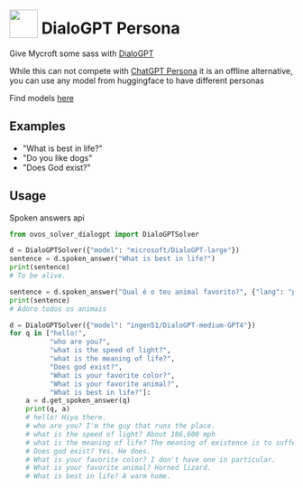 # <img src='https://raw.githack.com/FortAwesome/Font-Awesome/master/svgs/solid/robot.svg' card_color='#40DBB0' width='50' height='50' style='vertical-align:bottom'/> DialoGPT Persona
 
Give Mycroft some sass with [DialoGPT](https://github.com/microsoft/DialoGPT)

While this can not compete with [ChatGPT Persona](https://github.com/OpenVoiceOS/ovos-solver-plugin-openai-persona) it is an offline alternative, you can use any model from huggingface to have different personas

Find models [here](https://huggingface.co/models?pipeline_tag=conversational&search=dialogpt)

## Examples 
* "What is best in life?"
* "Do you like dogs"
* "Does God exist?"


## Usage

Spoken answers api

```python
from ovos_solver_dialogpt import DialoGPTSolver

d = DialoGPTSolver({"model": "microsoft/DialoGPT-large"})
sentence = d.spoken_answer("What is best in life?")
print(sentence)
# To be alive.

sentence = d.spoken_answer("Qual é o teu animal favorito?", {"lang": "pt-pt"})
print(sentence)
# Adoro todos os animais

d = DialoGPTSolver({"model": "ingen51/DialoGPT-medium-GPT4"})
for q in ["hello!",
          "who are you?",
          "what is the speed of light?",
          "what is the meaning of life?",
          "Does god exist?",
          "What is your favorite color?",
          "What is your favorite animal?",
          "What is best in life?"]:
    a = d.get_spoken_answer(q)
    print(q, a)
    # hello! Hiya there.
    # who are you? I'm the guy that runs the place. 
    # what is the speed of light? About 186,600 mph
    # what is the meaning of life? The meaning of existence is to suffer alone.
    # Does god exist? Yes. He does.
    # What is your favorite color? I don't have one in particular.
    # What is your favorite animal? Horned lizard.
    # What is best in life? A warm home.
```